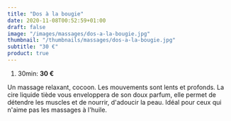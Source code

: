 ```yaml
---
title: "Dos à la bougie"
date: 2020-11-08T00:52:59+01:00
draft: false
image: "/images/massages/dos-a-la-bougie.jpg"
thumbnail: "/thumbnails/massages/dos-a-la-bougie.jpg"
subtitle: "30 €"
product: true
---
```


1. 30min: __30 €__

Un massage relaxant, cocoon.
Les mouvements sont lents et profonds.
La cire liquide tiède vous enveloppera de son doux parfum, elle permet de détendre les muscles et de nourrir, d'adoucir la peau.
Idéal pour ceux qui n'aime pas les massages à l'huile.
